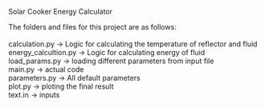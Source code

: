 Solar Cooker Energy Calculator 

The folders and files for this project are as follows: <br/> <br/>
calculation.py -> Logic for calculating the temperature of reflector and fluid <br/>
energy_calcultion.py -> Logic for calculating energy of fluid<br/>
load_params.py -> loading different parameters from input file<br/>
main.py -> actual code <br/>
parameters.py -> All default parameters <br/>
plot.py -> ploting the final result <br/>
text.in -> inputs <br/>

